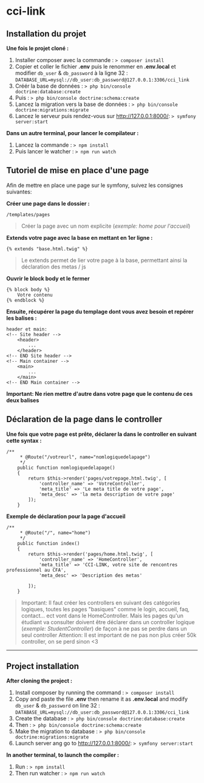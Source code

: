 # cci-link

## Installation du projet

**Une fois le projet cloné :**

1. Installer composer avec la commande : ```> composer install```
2. Copier et coller le fichier **.env** puis le renommer en **.env.local** et modifier ```db_user``` & ```db_password``` à la ligne 32 : 
```DATABASE_URL=mysql://db_user:db_password@127.0.0.1:3306/cci_link```
3. Créér la base de données : ```> php bin/console doctrine:database:create```
4. Puis : ```> php bin/console doctrine:schema:create```
5. Lancez la migration vers la base de données : ```> php bin/console doctrine:migrations:migrate```
6. Lancez le serveur puis rendez-vous sur http://127.0.0.1:8000/: ```> symfony server:start```

**Dans un autre terminal, pour lancer le compilateur :**

1. Lancez la commande : ```> npm install```
2. Puis lancer le watcher : ```> npm run watch```

## Tutoriel de mise en place d'une page

Afin de mettre en place une page sur le symfony, suivez les consignes suivantes:

**Créer une page dans le dossier :**
```
/templates/pages
```
>Créer la page avec un nom explicite (*exemple: home pour l'accueil*)

**Extends votre page avec la base en mettant en 1er ligne :**
```
{% extends "base.html.twig" %}
```
>Le extends permet de lier votre page à la base, permettant ainsi la déclaration des metas / js

**Ouvrir le block body et le fermer**
```
{% block body %}
    Votre contenu
{% endblock %}
```

**Ensuite, récupérer la page du templage dont vous avez besoin et repérer les balises :**
```
header et main:
<!-- Site header -->
    <header>
        ...
    </header>
<!-- END Site header -->
<!-- Main container -->
    <main>
        ...
    </main>
<!-- END Main container -->
```
**Important: Ne rien mettre d'autre dans votre page que le contenu de ces deux balises**

## Déclaration de la page dans le controller

**Une fois que votre page est prête, déclarer la dans le controller en suivant cette syntax :**
```
/**
     * @Route("/votreurl", name="nomlogiquedelapage")
     */
    public function nomlogiquedelapage()
    {
        return $this->render('pages/votrepage.html.twig', [
            'controller_name' => 'VotreController',
            'meta_title' => 'Le meta title de votre page',
            'meta_desc' => 'la meta description de votre page'
        ]);
    }
```
**Exemple de déclaration pour la page d'accueil**
```
/**
     * @Route("/", name="home")
     */
    public function index()
    {
        return $this->render('pages/home.html.twig', [
            'controller_name' => 'HomeController',
            'meta_title' => 'CCI-LINK, votre site de rencontres professionnel au CFA',
            'meta_desc' => 'Description des metas'

        ]);
    }
```
>Important: Il faut créer les controllers en suivant des catégories logiques, toutes les pages "basiques" comme le login, accueil, faq, contact... ect vont dans le HomeController. Mais les pages qu'un étudiant va consulter doivent être déclarer dans un controller logique (*exemple: StudentController*) de façon à ne pas se perdre dans un seul controller
>Attention: Il est important de ne pas non plus créer 50k controller, on se perd sinon <3

***

## Project installation

**After cloning the project :**

1. Install composer by running the command : ```> composer install```
2. Copy and paste the file **.env** then rename it as **.env.local** and modify ```db_user``` & ```db_password``` on line 32 : 
```DATABASE_URL=mysql://db_user:db_password@127.0.0.1:3306/cci_link```
3. Create the database : ```> php bin/console doctrine:database:create```
4. Then : ```> php bin/console doctrine:schema:create```
5. Make the migration to database : ```> php bin/console doctrine:migrations:migrate```
6. Launch server ang go to http://127.0.0.1:8000/: ```> symfony server:start```

**In another terminal, to launch the compiler :**

1. Run : ```> npm install```
2. Then run watcher : ```> npm run watch```


